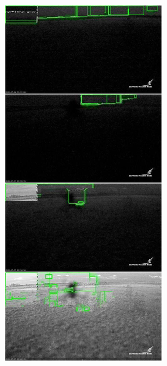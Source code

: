 ![20200726-222057-225102](in/20200726/20200726-222057-225102_0_.jpg)
![20200727-013037-020042](in/20200727/20200727-013037-020042_0_.jpg)
![20200727-020822-023827](in/20200727/20200727-020822-023827_0_.jpg)
![20200727-023832-030837](in/20200727/20200727-023832-030837_0_.jpg)
